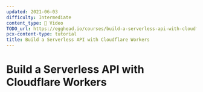 ```yaml
---
updated: 2021-06-03
difficulty: Intermediate
content_type: 🎥 Video
TODO_url: https://egghead.io/courses/build-a-serverless-api-with-cloudflare-workers-d67ca551?af=a54gwi
pcx-content-type: tutorial
title: Build a Serverless API with Cloudflare Workers
---
```


# Build a Serverless API with Cloudflare Workers